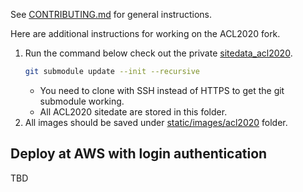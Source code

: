 See [CONTRIBUTING.md](./CONTRIBUTING.md) for general instructions.

Here are additional instructions for working on the ACL2020 fork.
1. Run the command below check out the private [sitedata_acl2020](https://github.com/acl-org/acl-2020-virtual-conference-sitedata).
    ```bash
    git submodule update --init --recursive
    ```
   * You need to clone with SSH instead of HTTPS to get the git submodule working.
   * All ACL2020 sitedate are stored in this folder.
2. All images should be saved under [static/images/acl2020](./static/images/acl2020) folder.


## Deploy at AWS with login authentication
TBD
